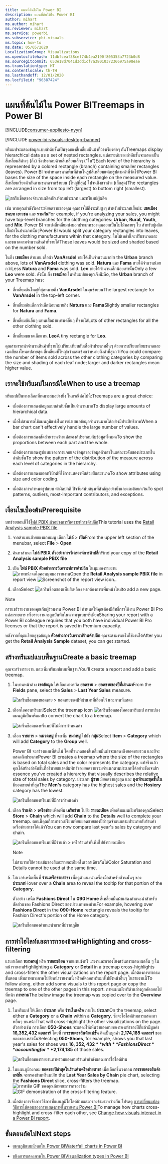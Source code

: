 ```yaml
---
title: แผนที่ต้นไม้ใน Power BI
description: แผนที่ต้นไม้ใน Power BI
author: mihart
ms.author: mihart
ms.reviewer: mihart
ms.service: powerbi
ms.subservice: pbi-visuals
ms.topic: how-to
ms.date: 05/05/2020
LocalizationGroup: Visualizations
ms.openlocfilehash: 11dbfceaf38cef74b4ea2190f805353a7723b0d8
ms.sourcegitcommit: 653e18d7041d3dd1cf7a38010372366975a98eae
ms.translationtype: HT
ms.contentlocale: th-TH
ms.lasthandoff: 12/01/2020
ms.locfileid: "96387424"
---
```

# <a name="treemaps-in-power-bi"></a><span data-ttu-id="bf897-103">แผนที่ต้นไม้ใน Power BI</span><span class="sxs-lookup"><span data-stu-id="bf897-103">Treemaps in Power BI</span></span>

[!INCLUDE[consumer-appliesto-nyyn](../includes/consumer-appliesto-nyyn.md)]

[!INCLUDE [power-bi-visuals-desktop-banner](../includes/power-bi-visuals-desktop-banner.md)]

<span data-ttu-id="bf897-104">ทรีแมปจะแสดงข้อมูลแบบลำดับชั้นเป็นชุดของสี่เหลี่ยมผืนผ้าที่วางเรียงต่อๆ กัน</span><span class="sxs-lookup"><span data-stu-id="bf897-104">Treemaps display hierarchical data as a set of nested rectangles.</span></span> <span data-ttu-id="bf897-105">แต่ละระดับของลำดับชั้นจะแสดงเป็นสี่เหลี่ยมสีต่างๆ (กิ่ง) ซึ่งประกอบด้วยสี่เหลี่ยมเล็กๆ ("ใบ")</span><span class="sxs-lookup"><span data-stu-id="bf897-105">Each level of the hierarchy is represented by a colored rectangle (branch) containing smaller rectangles (leaves).</span></span> <span data-ttu-id="bf897-106">Power BI จะกำหนดขนาดพื้นที่ด้านในรูปสี่เหลี่ยมแต่ละรูปตามค่าที่วัดไว้</span><span class="sxs-lookup"><span data-stu-id="bf897-106">Power BI bases the size of the space inside each rectangle on the measured value.</span></span> <span data-ttu-id="bf897-107">สี่เหลี่ยมเรียงตัวกันตามขนาดจากซ้ายบน (ใหญ่ที่สุด) ไปจนถึงขวาล่าง (เล็กสุด)</span><span class="sxs-lookup"><span data-stu-id="bf897-107">The rectangles are arranged in size from top left (largest) to bottom right (smallest).</span></span>

![สกรีนช็อตของจำนวนผลิตภัณฑ์ตามประเภท และทรีแมปผู้ผลิต](media/power-bi-visualization-treemaps/pbi-nancy-viz-treemap.png)

<span data-ttu-id="bf897-109">เช่น หากคุณกำลังวิเคราะห์ยอดขายของคุณ คุณอาจใช้กิ่งระดับสูงๆ สำหรับประเภทเสื้อผ้า: **เขตเมือง** **ชนบท** **เยาวชน** และ **รวมกัน**</span><span class="sxs-lookup"><span data-stu-id="bf897-109">For example, if you're analyzing your sales, you might have top-level branches for the clothing categories: **Urban**, **Rural**, **Youth**, and **Mix**.</span></span> <span data-ttu-id="bf897-110">Power BI จะแบ่งสี่เหลี่ยมบ่งบอกประเภทของคุณออกเป็นใบไม้หลายๆ ใบ สำหรับผู้ผลิตเสื้อผ้าในประเภทนั้นๆ</span><span class="sxs-lookup"><span data-stu-id="bf897-110">Power BI would split your category rectangles into leaves, for the clothing manufacturers within that category.</span></span> <span data-ttu-id="bf897-111">ใบไม้เหล่านี้จะปรับขนาดและและขนาดตามจำนวนสินค้าที่ขายได้</span><span class="sxs-lookup"><span data-stu-id="bf897-111">These leaves would be sized and shaded based on the number sold.</span></span>

<span data-ttu-id="bf897-112">ในกิ่ง **เขตเมือง** ด้านบน เสื้อผ้า **VanArsdel** ขายได้เป็นจำนวนมาก</span><span class="sxs-lookup"><span data-stu-id="bf897-112">In the **Urban** branch above, lots of **VanArsdel** clothing was sold.</span></span> <span data-ttu-id="bf897-113">**Natura** และ **Fama** ขายได้จำนวนน้อยกว่า</span><span class="sxs-lookup"><span data-stu-id="bf897-113">Less **Natura** and **Fama** was sold.</span></span> <span data-ttu-id="bf897-114">**Leo** ขายได้จำนวนเล็กน้อยเท่านั้น</span><span class="sxs-lookup"><span data-stu-id="bf897-114">Only a few **Leo** were sold.</span></span> <span data-ttu-id="bf897-115">ดังนั้น กิ่ง **เขตเมือง** ในทรีแมปของคุณจึงมี:</span><span class="sxs-lookup"><span data-stu-id="bf897-115">So, the **Urban** branch of your Treemap has:</span></span>

* <span data-ttu-id="bf897-116">สี่เหลี่ยมอันใหญ่ที่สุดหมายถึง **VanArsdel** ในมุมซ้ายบน</span><span class="sxs-lookup"><span data-stu-id="bf897-116">The largest rectangle for **VanArsdel** in the top-left corner.</span></span>

* <span data-ttu-id="bf897-117">สี่เหลี่ยมอันเล็กกว่าเล็กน้อยหมายถึง  **Natura** และ **Fama**</span><span class="sxs-lookup"><span data-stu-id="bf897-117">Slightly smaller rectangles for **Natura** and **Fama**.</span></span>

* <span data-ttu-id="bf897-118">สี่เหลี่ยมอันอื่นๆ แทนเสื้อผ้าแบรนด์อื่นๆ ที่ขายได้</span><span class="sxs-lookup"><span data-stu-id="bf897-118">Lots of other rectangles for all the other clothing sold.</span></span>

* <span data-ttu-id="bf897-119">สี่เหลี่ยมขนาดเล็กแทน  **Leo**</span><span class="sxs-lookup"><span data-stu-id="bf897-119">A tiny rectangle for **Leo**.</span></span>

<span data-ttu-id="bf897-120">คุณสามารถนำจำนวนสินค้าที่ขายไปเปรียบเทียบกับเสื้อผ้าประเภทอื่นๆ ด้วยการเปรียบเทียบขนาดและเฉดสีของโหนดปลายสุด สี่เหลี่ยมที่ใหญ่กว่าและเข้มกว่าหมายถึงค่าที่สูงกว่า</span><span class="sxs-lookup"><span data-stu-id="bf897-120">You could compare the number of items sold across the other clothing categories by comparing the size and shading of each leaf node; larger and darker rectangles mean higher value.</span></span>


## <a name="when-to-use-a-treemap"></a><span data-ttu-id="bf897-121">เราจะใช้ทรีแมปในกรณีใด</span><span class="sxs-lookup"><span data-stu-id="bf897-121">When to use a treemap</span></span>

<span data-ttu-id="bf897-122">ทรีแมปเป็นทางเลือกที่เหมาะสมอย่างยิ่ง ในกรณีต่อไปนี้:</span><span class="sxs-lookup"><span data-stu-id="bf897-122">Treemaps are a great choice:</span></span>

* <span data-ttu-id="bf897-123">เมื่อต้องการแสดงข้อมูลแบบลำดับชั้นเป็นจำนวนมาก</span><span class="sxs-lookup"><span data-stu-id="bf897-123">To display large amounts of hierarchical data.</span></span>

* <span data-ttu-id="bf897-124">เมื่อไม่สามารถใช้แผนภูมิแท่งในการนำเสนอข้อมูลจำนวนมากได้อย่างมีประสิทธิภาพ</span><span class="sxs-lookup"><span data-stu-id="bf897-124">When a bar chart can't effectively handle the large number of values.</span></span>

* <span data-ttu-id="bf897-125">เมื่อต้องการแสดงสัดส่วนระหว่างแต่ละองค์ประกอบกับข้อมูลทั้งหมด</span><span class="sxs-lookup"><span data-stu-id="bf897-125">To show the proportions between each part and the whole.</span></span>

* <span data-ttu-id="bf897-126">เมื่อต้องการแสดงรูปแบบของการแจกแจงข้อมูลของข้อมูลตัวเลขในแต่ละระดับของประเภทในลำดับชั้น</span><span class="sxs-lookup"><span data-stu-id="bf897-126">To show the pattern of the distribution of the measure across each level of categories in the hierarchy.</span></span>

* <span data-ttu-id="bf897-127">เมื่อต้องการแสดงแอตทริบิวต์ที่ใช้การแสดงรหัสด้วยสีและขนาด</span><span class="sxs-lookup"><span data-stu-id="bf897-127">To show attributes using size and color coding.</span></span>

* <span data-ttu-id="bf897-128">เมื่อต้องการกำหนดรูปแบบ ค่าผิดปกติ ปัจจัยสนับสนุนที่สำคัญอย่างยิ่งและและข้อยกเว้น</span><span class="sxs-lookup"><span data-stu-id="bf897-128">To spot patterns, outliers, most-important contributors, and exceptions.</span></span>

## <a name="prerequisite"></a><span data-ttu-id="bf897-129">เงื่อนไขเบื้องต้น</span><span class="sxs-lookup"><span data-stu-id="bf897-129">Prerequisite</span></span>

<span data-ttu-id="bf897-130">บทช่วยสอนนี้ใช้[ไฟล์ PBIX ตัวอย่างการวิเคราะห์การค้าปลีก](https://download.microsoft.com/download/9/6/D/96DDC2FF-2568-491D-AAFA-AFDD6F763AE3/Retail%20Analysis%20Sample%20PBIX.pbix)</span><span class="sxs-lookup"><span data-stu-id="bf897-130">This tutorial uses the [Retail Analysis sample PBIX file](https://download.microsoft.com/download/9/6/D/96DDC2FF-2568-491D-AAFA-AFDD6F763AE3/Retail%20Analysis%20Sample%20PBIX.pbix).</span></span>

1. <span data-ttu-id="bf897-131">จากด้านบนซ้ายของแถบเมนู เลือก **ไฟล์** > **เปิด**</span><span class="sxs-lookup"><span data-stu-id="bf897-131">From the upper left section of the menubar, select **File** > **Open**</span></span>
   
2. <span data-ttu-id="bf897-132">ค้นหาสำเนา **ไฟล์ PBIX ตัวอย่างการวิเคราะห์การค้าปลีก**</span><span class="sxs-lookup"><span data-stu-id="bf897-132">Find your copy of the **Retail Analysis sample PBIX file**</span></span>

1. <span data-ttu-id="bf897-133">เปิด **ไฟล์ PBIX ตัวอย่างการวิเคราะห์การค้าปลีก** ในมุมมองรายงาน ![ภาพหน้าจอไอคอนมุมมองรายงาน](media/power-bi-visualization-kpi/power-bi-report-view.png)</span><span class="sxs-lookup"><span data-stu-id="bf897-133">Open the **Retail Analysis sample PBIX file** in report view ![Screenshot of the report view icon.](media/power-bi-visualization-kpi/power-bi-report-view.png).</span></span>

1. <span data-ttu-id="bf897-134">เลือก</span><span class="sxs-lookup"><span data-stu-id="bf897-134">Select</span></span> ![สกรีนช็อตของแท็บสีเหลือง](media/power-bi-visualization-kpi/power-bi-yellow-tab.png) <span data-ttu-id="bf897-136">หากต้องการเพิ่มหน้าใหม่</span><span class="sxs-lookup"><span data-stu-id="bf897-136">to add a new page.</span></span>

> [!NOTE]
> <span data-ttu-id="bf897-137">การแชร์รายงานของคุณกับผู้ร่วมงาน Power BI กำหนดให้คุณต้องมีสิทธิ์การใช้งาน Power BI Pro แต่ละรายการ หรือรายงานจะถูกบันทึกในความจุแบบพรีเมียม</span><span class="sxs-lookup"><span data-stu-id="bf897-137">Sharing your report with a Power BI colleague requires that you both have individual Power BI Pro licenses or that the report is saved in Premium capacity.</span></span>    



<span data-ttu-id="bf897-138">หลังจากที่คุณเรียกดูชุดข้อมูล **ตัวอย่างการวิเคราะห์ร้านค้าปลีก** คุณจะสามารถเริ่มใช้งานได้</span><span class="sxs-lookup"><span data-stu-id="bf897-138">After you get the **Retail Analysis Sample** dataset, you can get started.</span></span>

## <a name="create-a-basic-treemap"></a><span data-ttu-id="bf897-139">สร้างทรีแมปแบบพื้นฐาน</span><span class="sxs-lookup"><span data-stu-id="bf897-139">Create a basic treemap</span></span>

<span data-ttu-id="bf897-140">คุณจะสร้างรายงาน และเพิ่มทรีแมปแบบพื้นฐาน</span><span class="sxs-lookup"><span data-stu-id="bf897-140">You'll create a report and add a basic treemap.</span></span>


1. <span data-ttu-id="bf897-141">ในบานหน้าต่าง **เขตข้อมูล** ให้เลือกมาตรวัด **ยอดขาย** > **ยอดขายของปีที่ผ่านมา**</span><span class="sxs-lookup"><span data-stu-id="bf897-141">From the **Fields** pane, select the **Sales** > **Last Year Sales** measure.</span></span>

   ![สกรีนช็อตของยอดขาย > ยอดขายของปีที่ผ่านมาที่เลือกไว้ และภาพที่แสดง](media/power-bi-visualization-treemaps/treemapfirstvalue-new.png)

1. <span data-ttu-id="bf897-143">เลือกไอคอนทรีแมป</span><span class="sxs-lookup"><span data-stu-id="bf897-143">Select the treemap icon</span></span> ![สกรีนช็อตของไอคอนทรีแมป](media/power-bi-visualization-treemaps/power-bi-treemap-icon.png) <span data-ttu-id="bf897-145">การแปลงแผนภูมิเป็นทรีแมป</span><span class="sxs-lookup"><span data-stu-id="bf897-145">to convert the chart to a treemap.</span></span>

   ![สกรีนช็อตของทรีแมปที่ไม่มีการกำหนดค่า](media/power-bi-visualization-treemaps/treemapconvertto-new.png)

1. <span data-ttu-id="bf897-147">เลือก **รายการ** > **หมวดหมู่** ที่จะเพิ่ม **หมวหมู่** ไปยัง **กลุ่ม**</span><span class="sxs-lookup"><span data-stu-id="bf897-147">Select **Item** > **Category** which will add **Category** to the **Group** well.</span></span>

    <span data-ttu-id="bf897-148">Power BI จะสร้างแผนที่ต้นไม้ โดยที่ขนาดของสี่เหลี่ยมผืนผ้าจะแสดงถึงยอดขายรวม และสีจะแสดงถึงประเภท</span><span class="sxs-lookup"><span data-stu-id="bf897-148">Power BI creates a treemap where the size of the rectangles is based on total sales and the color represents the category.</span></span> <span data-ttu-id="bf897-149">แท้จริงแล้ว คุณได้สร้างลำดับชั้นที่อธิบายขนาดสัมพัทธ์ของยอดขายรวมจำแนกตามประเภทได้อย่างชัดเจน</span><span class="sxs-lookup"><span data-stu-id="bf897-149">In essence you've created a hierarchy that visually describes the relative size of total sales by category.</span></span> <span data-ttu-id="bf897-150">ประเภท **ผู้ชาย** มียอดขายสูงสุด และ **ถุงเท้าและชุดชั้นใน** มียอดขายต่ำที่สุด</span><span class="sxs-lookup"><span data-stu-id="bf897-150">The **Men's** category has the highest sales and the **Hosiery** category has the lowest.</span></span>

    ![สกรีนช็อตของทรีแมปที่มีการกำหนดค่า](media/power-bi-visualization-treemaps/power-bi-complete.png)

1. <span data-ttu-id="bf897-152">เลือก **ร้านค้า** > **เครือข่าย** เพื่อเพิ่ม **เครือข่าย** ไปยัง **รายละเอียด** เพื่อเติมแผนผังทรีของคุณ</span><span class="sxs-lookup"><span data-stu-id="bf897-152">Select **Store** > **Chain** which will add **Chain** to the **Details** well to complete your treemap.</span></span> <span data-ttu-id="bf897-153">ตอนนี้คุณก็สามารถเปรียบเทียบยอดขายของปีล่าสุดจำแนกตามประเภทกับร้านค้าเครือข่ายสาขาได้แล้ว</span><span class="sxs-lookup"><span data-stu-id="bf897-153">You can now compare last year's sales by category and chain.</span></span>

   ![สกรีนช็อตของทรีแมปที่มีร้านค้า > เครือร้านค้าที่เพิ่มไปยังรายละเอียด](media/power-bi-visualization-treemaps/power-bi-details.png)

   > [!NOTE]
   > <span data-ttu-id="bf897-155">ไม่สามารถใช้ความเข้มของสีและรายละเอียดในเวลาเดียวกันได้</span><span class="sxs-lookup"><span data-stu-id="bf897-155">Color Saturation and Details cannot be used at the same time.</span></span>

1. <span data-ttu-id="bf897-156">โฮเวอร์เหนือพื้นที่ **ร้านเครือข่ายสาขา** เพื่อดูคำแนะนำเครื่องมือสำหรับส่วนนั้นๆ ของ **ประเภท**</span><span class="sxs-lookup"><span data-stu-id="bf897-156">Hover over a **Chain** area to reveal the tooltip for that portion of the **Category**.</span></span>

    <span data-ttu-id="bf897-157">ตัวอย่าง เหนือ **Fashions Direct** ใน **090 Home** สี่เหลี่ยมผืนผ้าแสดงคำแนะนำสำหรับสัดส่วนของ Fashions Direct ของประเภทของบ้าน</span><span class="sxs-lookup"><span data-stu-id="bf897-157">For example, hovering over **Fashions Direct** in the **090-Home** rectangle reveals the tooltip for Fashion Direct's portion of the Home category.</span></span>

   ![สกรีนช็อตของคำแนะนำแรกที่ปรากฏขึ้น](media/power-bi-visualization-treemaps/treemaphoverdetail-new.png)


## <a name="highlighting-and-cross-filtering"></a><span data-ttu-id="bf897-159">การทำไฮไลท์และการกรองข้าม</span><span class="sxs-lookup"><span data-stu-id="bf897-159">Highlighting and cross-filtering</span></span>

<span data-ttu-id="bf897-160">แรเงาเลือก **หมวดหมู่** หรือ **รายละเอียด** จากแผนผังทรี แรเงาและกรองโยงสว่นการแสดงผลอื่น ๆ ในหน้ารายงาน</span><span class="sxs-lookup"><span data-stu-id="bf897-160">Highlighting a **Category** or **Detail** in a treemap cross-highlights and cross-filters the other visualizations on the report page.</span></span> <span data-ttu-id="bf897-161">เมื่อต้องการทำตามขั้นตอน เพิ่มภาพบางภาพไปยังหน้ารายงานนี้ หรือคัดลอกทรีแมปไปยังหน้าอื่นๆ ในรายงานนี้</span><span class="sxs-lookup"><span data-stu-id="bf897-161">To follow along, either add some visuals to this report page or copy the treemap to one of the other pages in this report.</span></span> <span data-ttu-id="bf897-162">ภาพแผนผังทรีด้านล่างถูกคัดลอกไปที่หน้า **ภาพรวม**</span><span class="sxs-lookup"><span data-stu-id="bf897-162">The below image the treemap was copied over to the **Overview** page.</span></span> 

1. <span data-ttu-id="bf897-163">ในทรีแมป ให้เลือก **ประเภท** หรือ **ร้านในเครือ** ภายใน **ประเภท**</span><span class="sxs-lookup"><span data-stu-id="bf897-163">On the treemap, select either a **Category** or a **Chain** within a **Category**.</span></span> <span data-ttu-id="bf897-164">ซึ่งจะไฮไลต์ข้ามการแสดงภาพอื่นๆ บนหน้า</span><span class="sxs-lookup"><span data-stu-id="bf897-164">That will cross-highlight the other visualizations on the page.</span></span> <span data-ttu-id="bf897-165">ตัวอย่างเช่น การเลือก **050-Shoes** จะแสดงให้เห็นว่ายอดขายของรองเท้าของปีที่แล้วมีมูลค่า **16,352,432 ดอลลาร์** โดยที่ **การขายตรงสินค้าแฟชั่น** คิดเป็นมูลค่า **2,174,185 ดอลลาร์** ของยอดขายเหล่านั้น</span><span class="sxs-lookup"><span data-stu-id="bf897-165">Selecting **050-Shoes**, for example, shows you that last year's sales for shoes was **$16,352,432** with **Fashions Direct** accounting for **$2,174,185** of those sales.</span></span>

   ![สกรีนช็อตของรายงานภาพรวมยอดขายร้านค้ากำลังแสดงการไฮไลต์ข้าม](media/power-bi-visualization-treemaps/treemaphiliting.png)

1. <span data-ttu-id="bf897-167">ในแผนภูมิวงกลม **ยอดขายปีล่าสุดในร้านค้าเครือข่ายสาขา** เมื่อเลือกชิ้นวงกลม **การขายตรงสินค้าแฟชั่น** จะกรองข้ามทรีแมป</span><span class="sxs-lookup"><span data-stu-id="bf897-167">In the **Last Year Sales by Chain** pie chart, selecting the **Fashions Direct** slice, cross-filters the treemap.</span></span>
   <span data-ttu-id="bf897-168">![การสาธิต GIF ของคุณลักษณะการกรองข้าม](media/power-bi-visualization-treemaps/treemapnoowl.gif)</span><span class="sxs-lookup"><span data-stu-id="bf897-168">![GIF demonstration of the cross-filtering feature.](media/power-bi-visualization-treemaps/treemapnoowl.gif)</span></span>

1. <span data-ttu-id="bf897-169">เมื่อต้องการจัดการวิธีการที่แผนภูมิไฮไลต์ข้ามและกรองข้ามระหว่างกัน โปรดดู [การเปลี่ยนแปลงวิธีการโต้ตอบของการแสดงภาพในรายงาน Power BI](../create-reports/service-reports-visual-interactions.md)</span><span class="sxs-lookup"><span data-stu-id="bf897-169">To manage how charts cross-highlight and cross-filter each other, see [Change how visuals interact in a Power BI report](../create-reports/service-reports-visual-interactions.md).</span></span>

## <a name="next-steps"></a><span data-ttu-id="bf897-170">ขั้นตอนถัดไป</span><span class="sxs-lookup"><span data-stu-id="bf897-170">Next steps</span></span>

* [<span data-ttu-id="bf897-171">แผนภูมิแบบน้ำตกใน Power BI</span><span class="sxs-lookup"><span data-stu-id="bf897-171">Waterfall charts in Power BI</span></span>](power-bi-visualization-waterfall-charts.md)

* [<span data-ttu-id="bf897-172">ชนิดการแสดงภาพใน Power BI</span><span class="sxs-lookup"><span data-stu-id="bf897-172">Visualization types in Power BI</span></span>](power-bi-visualization-types-for-reports-and-q-and-a.md)


